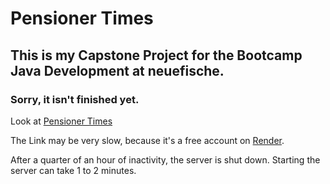 # Pensioner Times

## This is my Capstone Project for the Bootcamp Java Development at neuefische.

### Sorry, it isn't finished yet.

Look at [Pensioner Times](https://pensioner-times.onrender.com/)

The Link may be very slow, because it's a free account on [Render](https://render.com).

After a quarter of an hour of inactivity, the server is shut down. Starting the server can take 1 to 2 minutes.
